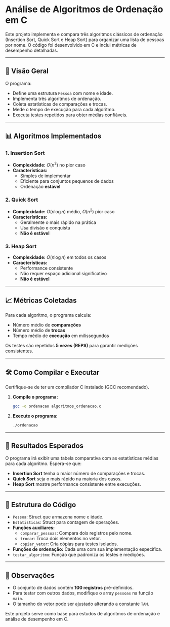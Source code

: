 # Análise de Algoritmos de Ordenação em C

Este projeto implementa e compara três algoritmos clássicos de ordenação (Insertion Sort, Quick Sort e Heap Sort) para organizar uma lista de pessoas por nome. O código foi desenvolvido em C e inclui métricas de desempenho detalhadas.

---

## 📌 Visão Geral

O programa:

* Define uma estrutura `Pessoa` com nome e idade.
* Implementa três algoritmos de ordenação.
* Coleta estatísticas de comparações e trocas.
* Mede o tempo de execução para cada algoritmo.
* Executa testes repetidos para obter médias confiáveis.

---

## 📊 Algoritmos Implementados

### 1. Insertion Sort

* **Complexidade:** $O(n^2)$ no pior caso
* **Características:**
    * Simples de implementar
    * Eficiente para conjuntos pequenos de dados
    * Ordenação **estável**

### 2. Quick Sort

* **Complexidade:** $O(n \log n)$ médio, $O(n^2)$ pior caso
* **Características:**
    * Geralmente o mais rápido na prática
    * Usa divisão e conquista
    * **Não é estável**

### 3. Heap Sort

* **Complexidade:** $O(n \log n)$ em todos os casos
* **Características:**
    * Performance consistente
    * Não requer espaço adicional significativo
    * **Não é estável**

---

## 📈 Métricas Coletadas

Para cada algoritmo, o programa calcula:

* Número médio de **comparações**
* Número médio de **trocas**
* Tempo médio de **execução** em milissegundos

Os testes são repetidos **5 vezes (REPS)** para garantir medições consistentes.

---

## 🛠️ Como Compilar e Executar

Certifique-se de ter um compilador C instalado (GCC recomendado).

1.  **Compile o programa:**
    ```bash
    gcc -o ordenacao algoritmos_ordenacao.c
    ```
2.  **Execute o programa:**
    ```bash
    ./ordenacao
    ```

---

## 📝 Resultados Esperados

O programa irá exibir uma tabela comparativa com as estatísticas médias para cada algoritmo. Espera-se que:

* **Insertion Sort** tenha o maior número de comparações e trocas.
* **Quick Sort** seja o mais rápido na maioria dos casos.
* **Heap Sort** mostre performance consistente entre execuções.

---

## 📂 Estrutura do Código

* `Pessoa`: Struct que armazena nome e idade.
* `Estatisticas`: Struct para contagem de operações.
* **Funções auxiliares:**
    * `comparar_pessoas`: Compara dois registros pelo nome.
    * `trocar`: Troca dois elementos no vetor.
    * `copiar_vetor`: Cria cópias para testes isolados.
* **Funções de ordenação:** Cada uma com sua implementação específica.
* `testar_algoritmo`: Função que padroniza os testes e medições.

---

## 📌 Observações

* O conjunto de dados contém **100 registros** pré-definidos.
* Para testar com outros dados, modifique o array `pessoas` na função `main`.
* O tamanho do vetor pode ser ajustado alterando a constante `TAM`.

Este projeto serve como base para estudos de algoritmos de ordenação e análise de desempenho em C.
